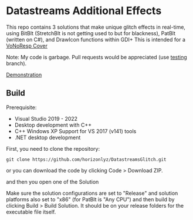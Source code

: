 # Datastreams Additional Effects
This repo contains 3 solutions that make unique glitch effects in real-time, using BitBlt (StretchBlt is not getting used to but for blackness), PatBlt (written on C#), and DrawIcon functions within GDI+
This is intended for a [VoNoResp Cover](https://youtu.be/AWxw3oHBFrw)

Note: My code is garbage. Pull requests would be appreciated (use [testing](https://github.com/horizonlyz/DatastreamsGlitch/tree/testing) branch).

[Demonstration](https://www.youtube.com/watch?v=-vyplq-2mlQ)

## Build
Prerequisite:
- Visual Studio 2019 - 2022
- Desktop development with C++
- C++ Windows XP Support for VS 2017 (v141) tools
- .NET desktop development

First, you need to clone the repository:

    git clone https://github.com/horizonlyz/DatastreamsGlitch.git

or you can download the code by clicking Code > Download ZIP.

and then you open one of the Solution

Make sure the solution configurations are set to "Release" and solution platforms also set to "x86" (for PatBlt is "Any CPU") and then build by clicking Build > Build Solution. It should be on your release folders for the executable file itself.
